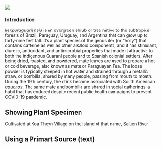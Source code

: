 <a href="https://www.juncture-digital.org"><img src="https://juncture-digital.github.io/juncture/static/images/ve-button.png"></a>

<param ve-config 
       title="Yerba Mate: From Sacred Drink to Caffeinated Star"
       source-image"https://upload.wikimedia.org/wikipedia/commons/f/fc/Nicotiana_tabacum_-_K%C3%B6hler%E2%80%93s_Medizinal-Pflanzen-098.jpg"
       banner="https://upload.wikimedia.org/wikipedia/commons/f/fc/Nicotiana_tabacum_-_K%C3%B6hler%E2%80%93s_Medizinal-Pflanzen-098.jpg"
       author="Angel Tobar"
       layout="vertical">

### Introduction

[_Ilexparaguariensis_](https://powo.science.kew.org/taxon/urn:lsid:ipni.org:names:315555-2) is an evergreen shrub or tree native to the subtropical forests of Brazil, Paraguay, Uruguay, and Argentina that can grow up to forty-nine feet tall. It’s a plant species of the genus ilex (or “holly”) that contains caffeine as well as other alkaloid components, and it has stimulant, diuretic, antioxidant, and antimicrobial properties that made it attractive to both the indigenous Guaraní people and to Spanish colonial settlers. After being dried, roasted, and powdered, mate leaves are used to prepare a hot or cold beverage, also known as mate or Paraguayan Tea. The loose powder is typically steeped in hot water and strained through a <span data-mouseover-image-zoomto="289,445,826,536">metallic straw</span>, or bombilla, shared by many people, passing from mouth to mouth. During the 19th century, the drink became associated with South American *gauchos*. The same mate and bombilla are shared in social gatherings, a habit that has endured despite recent public health campaigns to prevent COVID-19 pandemic.
<param ve-image label="Gauchos drinking mate" description="Photograph" license="public domain" url="https://upload.wikimedia.org/wikipedia/commons/c/c2/Gauchos_mateando.jpg">
<param ve-image label="Tobacco flower" description="Photograph" license="public domain" url="https://upload.wikimedia.org/wikipedia/commons/5/5e/Nicotiana_tabacum_-_at_Beechanahalli_2014_%284%29.jpg">
<param ve-image url="Nicotiana tabacum.JPG" title="Nicotiana tabacum"> 

## Showing Plant Specimen

Cultivated at Koa Theyn Village on the island of that name, Saluen River

<param ve-plant-specimen jpid="10.5555/al.ap.specimen.k001132456"> 

<param ve-entity eid="Q414" title="Argentina">
<param ve-entity eid="Q155" title="Brazil">
<param ve-entity eid="Q46429" title=“Guarani people”>
<param ve-entity eid="Q84263196" title=“COVID-19 pandemic”>
<param ve-entity eid="Q2421925" title="guachos">


<param ve-video vid="h5oLF-TiE6I">

## Using a Primart Source (text)

<param ve-iframe src="https://archive.org/details/s5982id1397995/page/80/mode/2up?view=theater"> 
